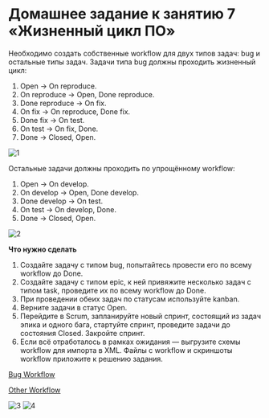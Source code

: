 # Домашнее задание к занятию 7 «Жизненный цикл ПО»

Необходимо создать собственные workflow для двух типов задач: bug и остальные типы задач. Задачи типа bug должны проходить жизненный цикл:

1. Open -> On reproduce.
2. On reproduce -> Open, Done reproduce.
3. Done reproduce -> On fix.
4. On fix -> On reproduce, Done fix.
5. Done fix -> On test.
6. On test -> On fix, Done.
7. Done -> Closed, Open.

![1](https://github.com/user-attachments/assets/b4c005bf-7237-4c8f-9945-0ca493e94cc3)


Остальные задачи должны проходить по упрощённому workflow:

1. Open -> On develop.
2. On develop -> Open, Done develop.
3. Done develop -> On test.
4. On test -> On develop, Done.
5. Done -> Closed, Open.

![2](https://github.com/user-attachments/assets/8122b27a-026c-427f-af0d-d07a19816d80)



**Что нужно сделать**

1. Создайте задачу с типом bug, попытайтесь провести его по всему workflow до Done. 
1. Создайте задачу с типом epic, к ней привяжите несколько задач с типом task, проведите их по всему workflow до Done. 
1. При проведении обеих задач по статусам используйте kanban. 
1. Верните задачи в статус Open.
1. Перейдите в Scrum, запланируйте новый спринт, состоящий из задач эпика и одного бага, стартуйте спринт, проведите задачи до состояния Closed. Закройте спринт.
2. Если всё отработалось в рамках ожидания — выгрузите схемы workflow для импорта в XML. Файлы с workflow и скриншоты workflow приложите к решению задания.

[Bug Workflow](https://github.com/troshinvlaad/netology/blob/main/CI-CD/cicd/Bug.xml)

[Other Workflow](https://github.com/troshinvlaad/netology/blob/main/CI-CD/cicd/Other.xml)


![3](https://github.com/user-attachments/assets/7c7a7074-f4a3-4c4f-8507-f763919236a9)
![4](https://github.com/user-attachments/assets/c305f96a-406f-4b77-ba72-68b65d8cff22)
